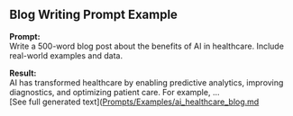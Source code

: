 ## Blog Writing Prompt Example  
**Prompt:**  
Write a 500-word blog post about the benefits of AI in healthcare. Include real-world examples and data.  

**Result:**  
AI has transformed healthcare by enabling predictive analytics, improving diagnostics, and optimizing patient care. For example, …  
[See full generated text]([Prompts/Examples/ai_healthcare_blog.md](https://github.com/Noreen999/Ai-prompt-engineering/blob/main/Prompts/Examples/ai_healthcare_blog.md)



